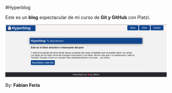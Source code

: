 #Hyperblog

Este es un **blog** espectacular de mi curso de **Git y GitHub** con Platzi.

![Hyperblog](images/Hyperblog.png)

By: **Fabian Feria**